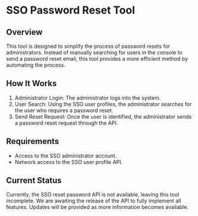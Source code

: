 # SSO Password Reset Tool

## Overview
This tool is designed to simplify the process of password resets for administrators. Instead of manually searching for users in the console to send a password reset email, this tool provides a more efficient method by automating the process.

## How It Works
1. Administrator Login: The administrator logs into the system.
2. User Search: Using the SSO user profiles, the administrator searches for the user who requires a password reset.
3. Send Reset Request: Once the user is identified, the administrator sends a password reset request through the API.

## Requirements
- Access to the SSO administrator account.
- Network access to the SSO user profile API.

## Current Status
Currently, the SSO reset password API is not available, leaving this tool incomplete. We are awaiting the release of the API to fully implement all features. Updates will be provided as more information becomes available.
